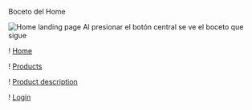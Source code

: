 Boceto del Home

![Home landing page](https://github.com/Ramapascual/Grupo_4_Trabajo_Final/blob/195670eba87bb5126517adc8810b82f47c06c59a/documentos/dise%C3%B1o/imagenes/bocetos/Home%20boceto.png) Al presionar el botón central se ve el boceto que sigue

! [Home](https://github.com/Ramapascual/Grupo_4_Trabajo_Final/blob/928b8a37e3c01d3368cc2eccbfbc5c790239f9cd/documentos/dise%C3%B1o/imagenes/bocetos/home.PNG)

! [Products](https://github.com/Ramapascual/Grupo_4_Trabajo_Final/blob/928b8a37e3c01d3368cc2eccbfbc5c790239f9cd/documentos/dise%C3%B1o/imagenes/bocetos/products.PNG)

! [Product description](https://github.com/Ramapascual/Grupo_4_Trabajo_Final/blob/928b8a37e3c01d3368cc2eccbfbc5c790239f9cd/documentos/dise%C3%B1o/imagenes/bocetos/productDescription.PNG)

! [Login](https://github.com/Ramapascual/Grupo_4_Trabajo_Final/blob/928b8a37e3c01d3368cc2eccbfbc5c790239f9cd/documentos/dise%C3%B1o/imagenes/bocetos/Login.png)